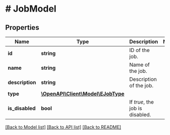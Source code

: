# # JobModel

## Properties

Name | Type | Description | Notes
------------ | ------------- | ------------- | -------------
**id** | **string** | ID of the job. |
**name** | **string** | Name of the job. |
**description** | **string** | Description of the job. |
**type** | [**\OpenAPI\Client\Model\EJobType**](EJobType.md) |  |
**is_disabled** | **bool** | If *true*, the job is disabled. |

[[Back to Model list]](../../README.md#models) [[Back to API list]](../../README.md#endpoints) [[Back to README]](../../README.md)
